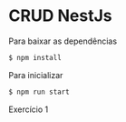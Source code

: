 # CRUD NestJs

Para baixar as dependências
```bash
$ npm install
```
Para inicializar
```bash
$ npm run start
```
Exercício 1
